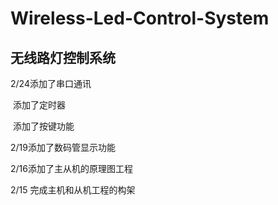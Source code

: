 # Wireless-Led-Control-System

## 无线路灯控制系统



2/24添加了串口通讯

​		添加了定时器

​		添加了按键功能



2/19添加了数码管显示功能



2/16添加了主从机的原理图工程



2/15 完成主机和从机工程的构架

